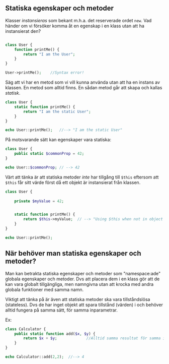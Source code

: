 ## Statiska egenskaper och metoder

Klasser _instansieras_ som bekant m.h.a. det reserverade ordet `new`.
Vad händer om vi försöker komma åt en egenskap i en klass utan att ha instansierat den?

```php

class User {
    function printMe() {
        return "I am the User";
    }
}

User->printMe();    //Syntax error!

```

Säg att vi har en metod som vi vill kunna använda utan att ha en instans av klassen. En metod som alltid finns. En sådan metod går att skapa och kallas _statisk_. 

```php
class User {
    static function printMe() {
        return "I am the static User";
    }
}

echo User::printMe();   //--> "I am the static User"


```

På motsvarande sätt kan egenskaper vara statiska:
```php
class User {
    public static $commonProp = 42;
}

echo User::$commonProp; // --> 42

```

Värt att tänka är att statiska metoder _inte_ har tillgång till `$this` eftersom att `$this` får sitt värde först då ett objekt är instansierat från klassen.
```php
class User {
    
    private $myValue = 42;


    static function printMe() {
        return $this->myValue;  // --> "Using $this when not in object context"
    }
}

echo User::printMe();
```

## När behöver man statiska egenskaper och metoder?
Man kan betrakta statiska egenskaper och metoder som "namespace:ade" globala egenskaper och metoder.
Dvs att placera dem i en klass gör att de kan vara globalt tillgängliga, men namngivna utan att krocka med andra globala funktioner med samma namn.

Viktigt att tänka på är även att statiska metoder ska vara tillståndslösa (stateless). Dvs de har inget objekt att spara tillstånd (värden) i och behöver alltid fungera på samma sätt, för samma inparametrar.

Ex: 
```php
class Calculator {
    public static function add($x, $y) {
        return $x + $y;             //Alltid samma resultat för samma inparametrar
    }
} 

echo Calculator::add(2,2);  //--> 4